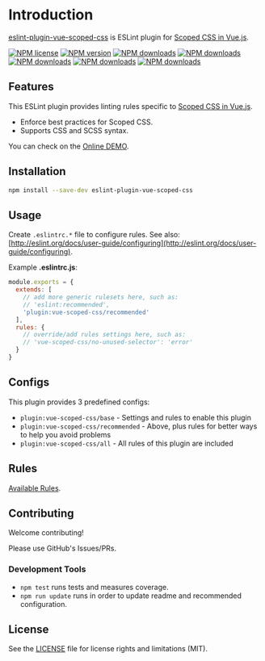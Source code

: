 # Introduction

[eslint-plugin-vue-scoped-css](https://www.npmjs.com/package/eslint-plugin-vue-scoped-css) is ESLint plugin for [Scoped CSS in Vue.js].

[![NPM license](https://img.shields.io/npm/l/eslint-plugin-vue-scoped-css.svg)](https://www.npmjs.com/package/eslint-plugin-vue-scoped-css)
[![NPM version](https://img.shields.io/npm/v/eslint-plugin-vue-scoped-css.svg)](https://www.npmjs.com/package/eslint-plugin-vue-scoped-css)
[![NPM downloads](https://img.shields.io/badge/dynamic/json.svg?label=downloads&colorB=green&suffix=/day&query=$.downloads&uri=https://api.npmjs.org//downloads/point/last-day/eslint-plugin-vue-scoped-css&maxAge=3600)](http://www.npmtrends.com/eslint-plugin-vue-scoped-css)
[![NPM downloads](https://img.shields.io/npm/dw/eslint-plugin-vue-scoped-css.svg)](http://www.npmtrends.com/eslint-plugin-vue-scoped-css)
[![NPM downloads](https://img.shields.io/npm/dm/eslint-plugin-vue-scoped-css.svg)](http://www.npmtrends.com/eslint-plugin-vue-scoped-css)
[![NPM downloads](https://img.shields.io/npm/dy/eslint-plugin-vue-scoped-css.svg)](http://www.npmtrends.com/eslint-plugin-vue-scoped-css)
[![NPM downloads](https://img.shields.io/npm/dt/eslint-plugin-vue-scoped-css.svg)](http://www.npmtrends.com/eslint-plugin-vue-scoped-css)
<!--
[![Build Status](https://travis-ci.org/ota-meshi/eslint-plugin-vue-scoped-css.svg?branch=master)](https://travis-ci.org/ota-meshi/eslint-plugin-vue-scoped-css)
[![Coverage Status](https://coveralls.io/repos/github/ota-meshi/eslint-plugin-vue-scoped-css/badge.svg?branch=master)](https://coveralls.io/github/ota-meshi/eslint-plugin-vue-scoped-css?branch=master)
[![Greenkeeper badge](https://badges.greenkeeper.io/ota-meshi/eslint-plugin-vue-scoped-css.svg)](https://greenkeeper.io/)
-->

## Features

This ESLint plugin provides linting rules specific to [Scoped CSS in Vue.js].

- Enforce best practices for Scoped CSS.
- Supports CSS and SCSS syntax.

You can check on the [Online DEMO](./playground/).

## Installation

```bash
npm install --save-dev eslint-plugin-vue-scoped-css
```

## Usage

Create `.eslintrc.*` file to configure rules. See also: [http://eslint.org/docs/user-guide/configuring](http://eslint.org/docs/user-guide/configuring).

Example **.eslintrc.js**:

```js
module.exports = {
  extends: [
    // add more generic rulesets here, such as:
    // 'eslint:recommended',
    'plugin:vue-scoped-css/recommended'
  ],
  rules: {
    // override/add rules settings here, such as:
    // 'vue-scoped-css/no-unused-selector': 'error'
  }
}
```

## Configs

This plugin provides 3 predefined configs:

- `plugin:vue-scoped-css/base` - Settings and rules to enable this plugin
- `plugin:vue-scoped-css/recommended` - Above, plus rules for better ways to help you avoid problems
- `plugin:vue-scoped-css/all` - All rules of this plugin are included

## Rules

[Available Rules](./rules/README.md).

## Contributing

Welcome contributing!

Please use GitHub's Issues/PRs.

### Development Tools

- `npm test` runs tests and measures coverage.  
- `npm run update` runs in order to update readme and recommended configuration.  

## License

See the [LICENSE](LICENSE) file for license rights and limitations (MIT).

[Scoped CSS in Vue.js]: https://vue-loader.vuejs.org/guide/scoped-css.html
